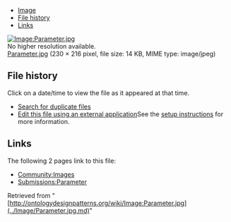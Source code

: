 * [Image](../Image/Parameter.jpg.md#file)
* [File history](../Image/Parameter.jpg.md#filehistory)
* [Links](../Image/Parameter.jpg.md#filelinks)

[![Image:Parameter.jpg](../../../images/5/56/Parameter.jpg)](../../../images/5/56/Parameter.jpg)  
No higher resolution available.  
[Parameter.jpg](../../../images/5/56/Parameter.jpg)‎ (230 × 216 pixel, file size: 14 KB, MIME type: image/jpeg)

## File history

Click on a date/time to view the file as it appeared at that time.



  
* [Search for duplicate files](http://ontologydesignpatterns.org/wiki/Special:FileDuplicateSearch/Parameter.jpg "Special:FileDuplicateSearch/Parameter.jpg")
* [Edit this file using an external application](http://ontologydesignpatterns.org/wiki/index.php?title=Image:Parameter.jpg&action=edit&externaledit=true&mode=file "Image:Parameter.jpg")See the [setup instructions](http://www.mediawiki.org/wiki/Manual:External_editors "http://www.mediawiki.org/wiki/Manual:External_editors") for more information.

## Links



The following 2 pages link to this file:


* [Community:Images](../Community/Images.md "Community:Images")
* [Submissions:Parameter](../Submissions/Parameter.md "Submissions:Parameter")


Retrieved from "[http://ontologydesignpatterns.org/wiki/Image:Parameter.jpg](../Image/Parameter.jpg.md)"